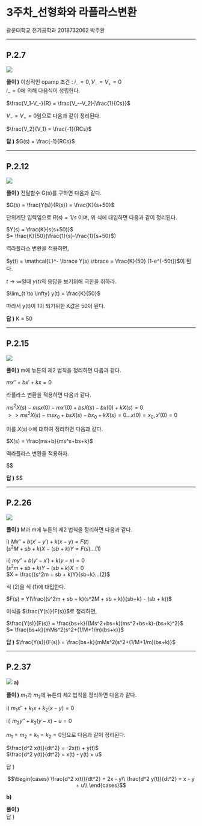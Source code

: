 # 3주차_선형화와 라플라스변환  
광운대학교 전기공학과 2018732062 박주환

---
## P.2.7  
![](https://i.ibb.co/5hyXjSj/p2-7.png)

__풀이 )__ 이상적인 opamp 조건 : $i_- = 0, V_- = V_+ = 0$  
$i_- = 0$에 의해 다음식이 성립한다.  

$\frac{V_1-V_-}{R} = \frac{V_--V_2}{\frac{1}{Cs}}$  

$V_- = V_+ = 0$임으로 다음과 같이 정리된다.  

$\frac{V_2}{V_1} = \frac{-1}{RCs}$  

__답 )__ $G(s) = \frac{-1}{RCs}$  

---
## P.2.12  
![](https://i.ibb.co/mqtHDC2/2-12.png)  

__풀이 )__ 전달함수 G(s)를 구하면 다음과 같다.  

$G(s) = \frac{Y(s)}{R(s)} = \frac{K}{s+50}$  

단위계단 입력임으로 $R(s) = 1/s$ 이며, 위 식에 대입하면 다음과 같이 정리된다.  

$Y(s) = \frac{K}{s(s+50)}$  
$= \frac{K}{50}(\frac{1}{s}-\frac{1}{s+50}$)  

역라플라스 변환을 적용하면,

$y(t) = \mathcal{L}^- \lbrace Y(s) \rbrace = \frac{K}{50} (1-e^{-50t})$이 된다.  

$t \rightarrow \infty$일때 $y(t)$의 응답을 보기위해 극한을 취하라.

$\lim_{t \to \infty} y(t) = \frac{K}{50}$  

따라서 y(t)이 1이 되기위한 K값은 50이 된다.  

__답 )__ K = 50  

---
## P.2.15  
![](https://i.ibb.co/99CY5Xf/2-15.png)  

__풀이 )__  m에 뉴튼의 제2 법칙을 정리하면 다음과 같다.  

$mx'' + bx' + kx = 0$  

라플라스 변환을 적용하면 다음과 같다.  

$ms^2X(s) - msx(0) - mx'(0) + bsX(s) - bx(0) + kX(s) = 0$  
$>>ms^2X(s) - msx_0 + bsX(s) -bx_0 + kX(s) = 0... x(0)=x_0, x'(0)=0$  

이를 $X(s)$ㅇ에 대하여 정리하면 다음과 같다.  

$X(s) = \frac{ms+b}{ms^s+bs+k}$  

역라플라스 변환을 적용하자.  

$$  

__답 )__  $$

---
## P.2.26  
![](https://i.ibb.co/s1xDQ3f/2-26.png)  

__풀이 )__  M과 m에 뉴튼의 제2 법칙을 정리하면 다음과 같다.  

i) $Mx'' + b(x'-y') + k(x-y) = F(t)$  
$(s^2M + sb + k)X - (sb + k)Y = F(s)...(1)$  

ii) $my'' + b(y'-x') + k(y-x) = 0$  
$(s^2m + sb + k)Y - (sb + k)X = 0$  
$X = \frac{(s^2m + sb + k)Y}{sb+k}...(2)$  

식 (2)을 식 (1)에 대입한다.  

$F(s) = Y(\frac{(s^2m + sb + k)(s^2M + sb + k)}{sb+k} - (sb + k))$  

이식을  $\frac{Y(s)}{F(s)}$로 정리하면,  

$\frac{Y(s)}{F(s)} = \frac{bs+k}{(Ms^2+bs+k)(ms^2+bs+k)-(bs+k)^2}$  
$= \frac{bs+k}{mMs^2(s^2+(1/M+1/m)(bs+k)}$  

__답 )__  $\frac{Y(s)}{F(s)} = \frac{bs+k}{mMs^2(s^2+(1/M+1/m)(bs+k)}$  

---
## P.2.37  
![](https://i.ibb.co/SQ4PzwR/2-37.png)
__a)__  

__풀이 )__ $m_1$과 $m_2$에 뉴튼릐 제2 법칙을 정리하면 다음과 같다.  

i) $m_1x'' + k_1x + k_2(x-y) = 0$  

ii) $m_2y'' + k_2(y-x) - u = 0$

$m_1 = m_2 = k_1 = k_2 = 0$임으로 다음과 같이 정리된다.  

$\frac{d^2 x(t)}{dt^2} =  -2x(t) + y(t)$  
$\frac{d^2 y(t)}{dt^2} =  x(t) - y(t) + u$  

답 )  

$$\begin{cases}
\frac{d^2 x(t)}{dt^2} =  2x - y\\
\frac{d^2 y(t)}{dt^2} =  x - y + u\\
\end{cases}$$

__b)__  

__풀이 )__  
답 )

